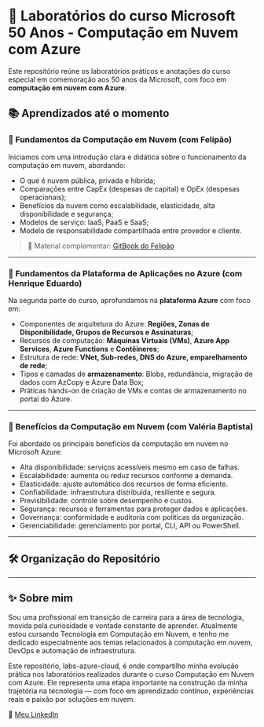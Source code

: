 # 🚀 Laboratórios do curso Microsoft 50 Anos - Computação em Nuvem com Azure

Este repositório reúne os laboratórios práticos e anotações do curso especial em comemoração aos 50 anos da Microsoft, com foco em **computação em nuvem com Azure**.

## 📚 Aprendizados até o momento

### 🔹 Fundamentos da Computação em Nuvem (com Felipão)
Iniciamos com uma introdução clara e didática sobre o funcionamento da computação em nuvem, abordando:
- O que é nuvem pública, privada e híbrida;
- Comparações entre CapEx (despesas de capital) e OpEx (despesas operacionais);
- Benefícios da nuvem como escalabilidade, elasticidade, alta disponibilidade e segurança;
- Modelos de serviço: IaaS, PaaS e SaaS;
- Modelo de responsabilidade compartilhada entre provedor e cliente.

> 📖 Material complementar: [GitBook do Felipão](https://felipe-aguiar.gitbook.io/cloud-fundamentals)

---

### 🔹 Fundamentos da Plataforma de Aplicações no Azure (com Henrique Eduardo)
Na segunda parte do curso, aprofundamos na **plataforma Azure** com foco em:
- Componentes de arquitetura do Azure: **Regiões, Zonas de Disponibilidade, Grupos de Recursos e Assinaturas**;
- Recursos de computação: **Máquinas Virtuais (VMs)**, **Azure App Services**, **Azure Functions** e **Contêineres**;
- Estrutura de rede: **VNet, Sub-redes, DNS do Azure, emparelhamento de rede**;
- Tipos e camadas de **armazenamento**: Blobs, redundância, migração de dados com AzCopy e Azure Data Box;
- Práticas hands-on de criação de VMs e contas de armazenamento no portal do Azure.

---

### 🔹 Benefícios da Computação em Nuvem (com Valéria Baptista)
Foi abordado os principais benefícios da computação em nuvem no Microsoft Azure:
- Alta disponibilidade: serviços acessíveis mesmo em caso de falhas.
- Escalabilidade: aumenta ou reduz recursos conforme a demanda.
- Elasticidade: ajuste automático dos recursos de forma eficiente.
- Confiabilidade: infraestrutura distribuída, resiliente e segura.
- Previsibilidade: controle sobre desempenho e custos.
- Segurança: recursos e ferramentas para proteger dados e aplicações.
- Governança: conformidade e auditoria com políticas da organização.
- Gerenciabilidade: gerenciamento por portal, CLI, API ou PowerShell.

---
## 🛠️ Organização do Repositório



---

## ✨ Sobre mim

Sou uma profissional em transição de carreira para a área de tecnologia, movida pela curiosidade e vontade constante de aprender. Atualmente estou cursando Tecnologia em Computação em Nuvem, e tenho me dedicado especialmente aos temas relacionados à computação em nuvem, DevOps e automação de infraestrutura.

Este repositório, labs-azure-cloud, é onde compartilho minha evolução prática nos laboratórios realizados durante o curso Computação em Nuvem com Azure. Ele representa uma etapa importante na construção da minha trajetória na tecnologia — com foco em aprendizado contínuo, experiências reais e paixão por soluções em nuvem.

📍 [Meu LinkedIn](https://www.linkedin.com/in/kfreitas-sampaio)

